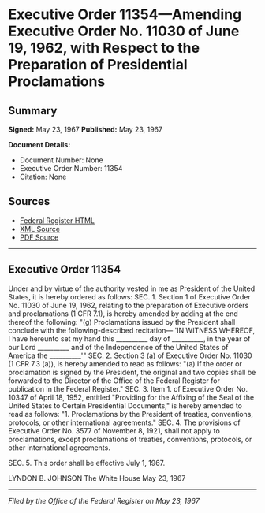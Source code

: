 # Executive Order 11354—Amending Executive Order No. 11030 of June 19, 1962, with Respect to the Preparation of Presidential Proclamations

## Summary

**Signed:** May 23, 1967
**Published:** May 23, 1967

**Document Details:**
- Document Number: None
- Executive Order Number: 11354
- Citation: None

## Sources
- [Federal Register HTML](https://www.presidency.ucsb.edu/documents/executive-order-11354-amending-executive-order-no-11030-june-19-1962-with-respect-the)
- [XML Source](None)
- [PDF Source](None)

---

## Executive Order 11354

Under and by virtue of the authority vested in me as President of the United States, it is hereby ordered as follows:
SEC. 1. Section 1 of Executive Order No. 11030 of June 19, 1962, relating to the preparation of Executive orders and proclamations (1 CFR 7.1), is hereby amended by adding at the end thereof the following:
"(g) Proclamations issued by the President shall conclude with the following-described recitation—
'IN WITNESS WHEREOF, I have hereunto set my hand this __________ day of __________, in the year of our Lord __________ and of the Independence of the United States of America the __________'"
SEC. 2. Section 3 (a) of Executive Order No. 11030 (1 CFR 7.3 (a)), is hereby amended to read as follows:
"(a) If the order or proclamation is signed by the President, the original and two copies shall be forwarded to the Director of the Office of the Federal Register for publication in the Federal Register."
SEC. 3. Item 1. of Executive Order No. 10347 of April 18, 1952, entitled "Providing for the Affixing of the Seal of the United States to Certain Presidential Documents," is hereby amended to read as follows:
"1. Proclamations by the President of treaties, conventions, protocols, or other international agreements."
SEC. 4. The provisions of Executive Order No. 3577 of November 8, 1921, shall not apply to proclamations, except proclamations of treaties, conventions, protocols, or other international agreements.

SEC. 5. This order shall be effective July 1, 1967.

LYNDON B. JOHNSON
The White House
May 23, 1967

---

*Filed by the Office of the Federal Register on May 23, 1967*
